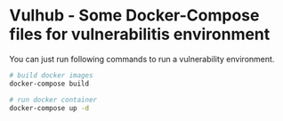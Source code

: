 # Vulhub - Some Docker-Compose files for vulnerabilitis environment

You can just run following commands to run a vulnerability environment.

```bash
# build docker images
docker-compose build

# run docker container
docker-compose up -d
```

